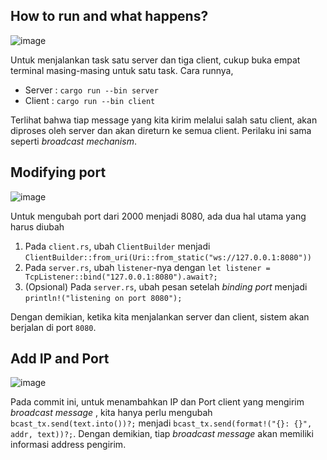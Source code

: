 ## How to run and what happens?

![image](https://github.com/user-attachments/assets/61ef0f54-85b5-4ebf-90d4-637455344ce9)

Untuk menjalankan task satu server dan tiga client, cukup buka empat terminal masing-masing untuk satu task. Cara runnya,
- Server : `cargo run --bin server`
- Client : `cargo run --bin client`

Terlihat bahwa tiap message yang kita kirim melalui salah satu client, akan diproses oleh server dan akan direturn ke semua client. Perilaku ini sama seperti *broadcast mechanism*.  

## Modifying port

![image](https://github.com/user-attachments/assets/07d3b973-e26f-4372-a9c0-f52231d002b8)

Untuk mengubah port dari 2000 menjadi 8080, ada dua hal utama yang harus diubah
1. Pada `client.rs`, ubah `ClientBuilder` menjadi `ClientBuilder::from_uri(Uri::from_static("ws://127.0.0.1:8080"))`
2. Pada `server.rs`, ubah `listener`-nya dengan `let listener = TcpListener::bind("127.0.0.1:8080").await?;`
3. (Opsional) Pada `server.rs`, ubah pesan setelah *binding port* menjadi `println!("listening on port 8080");`

Dengan demikian, ketika kita menjalankan server dan client, sistem akan berjalan di port `8080`.

## Add IP and Port

![image](https://github.com/user-attachments/assets/2fca4c74-e818-44c3-8a07-7e6e7d9dbac9)

Pada commit ini, untuk menambahkan IP dan Port client yang mengirim *broadcast message* , kita hanya perlu mengubah
`bcast_tx.send(text.into())?;` menjadi `bcast_tx.send(format!("{}: {}", addr, text))?;`. Dengan demikian, tiap *broadcast message* akan memiliki informasi address pengirim.
